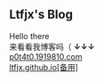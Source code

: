 ## Ltfjx's Blog
Hello there  
来看看我博客吗（
**↓↓↓**  
[p0t4t0.1919810.com](https://p0t4t0.1919810.com)  
[ltfjx.github.io[备用]](https://ltfjx.github.io)